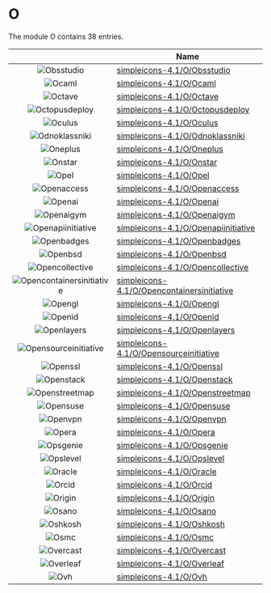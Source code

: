 # O

The module O contains 38 entries.



| |Name|
|:---:|---|
|![Obsstudio](../simpleicons-4.1/O/Obsstudio.element.png)|[simpleicons-4.1/O/Obsstudio](../simpleicons-4.1/O/Obsstudio.md)
|![Ocaml](../simpleicons-4.1/O/Ocaml.element.png)|[simpleicons-4.1/O/Ocaml](../simpleicons-4.1/O/Ocaml.md)
|![Octave](../simpleicons-4.1/O/Octave.element.png)|[simpleicons-4.1/O/Octave](../simpleicons-4.1/O/Octave.md)
|![Octopusdeploy](../simpleicons-4.1/O/Octopusdeploy.element.png)|[simpleicons-4.1/O/Octopusdeploy](../simpleicons-4.1/O/Octopusdeploy.md)
|![Oculus](../simpleicons-4.1/O/Oculus.element.png)|[simpleicons-4.1/O/Oculus](../simpleicons-4.1/O/Oculus.md)
|![Odnoklassniki](../simpleicons-4.1/O/Odnoklassniki.element.png)|[simpleicons-4.1/O/Odnoklassniki](../simpleicons-4.1/O/Odnoklassniki.md)
|![Oneplus](../simpleicons-4.1/O/Oneplus.element.png)|[simpleicons-4.1/O/Oneplus](../simpleicons-4.1/O/Oneplus.md)
|![Onstar](../simpleicons-4.1/O/Onstar.element.png)|[simpleicons-4.1/O/Onstar](../simpleicons-4.1/O/Onstar.md)
|![Opel](../simpleicons-4.1/O/Opel.element.png)|[simpleicons-4.1/O/Opel](../simpleicons-4.1/O/Opel.md)
|![Openaccess](../simpleicons-4.1/O/Openaccess.element.png)|[simpleicons-4.1/O/Openaccess](../simpleicons-4.1/O/Openaccess.md)
|![Openai](../simpleicons-4.1/O/Openai.element.png)|[simpleicons-4.1/O/Openai](../simpleicons-4.1/O/Openai.md)
|![Openaigym](../simpleicons-4.1/O/Openaigym.element.png)|[simpleicons-4.1/O/Openaigym](../simpleicons-4.1/O/Openaigym.md)
|![Openapiinitiative](../simpleicons-4.1/O/Openapiinitiative.element.png)|[simpleicons-4.1/O/Openapiinitiative](../simpleicons-4.1/O/Openapiinitiative.md)
|![Openbadges](../simpleicons-4.1/O/Openbadges.element.png)|[simpleicons-4.1/O/Openbadges](../simpleicons-4.1/O/Openbadges.md)
|![Openbsd](../simpleicons-4.1/O/Openbsd.element.png)|[simpleicons-4.1/O/Openbsd](../simpleicons-4.1/O/Openbsd.md)
|![Opencollective](../simpleicons-4.1/O/Opencollective.element.png)|[simpleicons-4.1/O/Opencollective](../simpleicons-4.1/O/Opencollective.md)
|![Opencontainersinitiative](../simpleicons-4.1/O/Opencontainersinitiative.element.png)|[simpleicons-4.1/O/Opencontainersinitiative](../simpleicons-4.1/O/Opencontainersinitiative.md)
|![Opengl](../simpleicons-4.1/O/Opengl.element.png)|[simpleicons-4.1/O/Opengl](../simpleicons-4.1/O/Opengl.md)
|![Openid](../simpleicons-4.1/O/Openid.element.png)|[simpleicons-4.1/O/Openid](../simpleicons-4.1/O/Openid.md)
|![Openlayers](../simpleicons-4.1/O/Openlayers.element.png)|[simpleicons-4.1/O/Openlayers](../simpleicons-4.1/O/Openlayers.md)
|![Opensourceinitiative](../simpleicons-4.1/O/Opensourceinitiative.element.png)|[simpleicons-4.1/O/Opensourceinitiative](../simpleicons-4.1/O/Opensourceinitiative.md)
|![Openssl](../simpleicons-4.1/O/Openssl.element.png)|[simpleicons-4.1/O/Openssl](../simpleicons-4.1/O/Openssl.md)
|![Openstack](../simpleicons-4.1/O/Openstack.element.png)|[simpleicons-4.1/O/Openstack](../simpleicons-4.1/O/Openstack.md)
|![Openstreetmap](../simpleicons-4.1/O/Openstreetmap.element.png)|[simpleicons-4.1/O/Openstreetmap](../simpleicons-4.1/O/Openstreetmap.md)
|![Opensuse](../simpleicons-4.1/O/Opensuse.element.png)|[simpleicons-4.1/O/Opensuse](../simpleicons-4.1/O/Opensuse.md)
|![Openvpn](../simpleicons-4.1/O/Openvpn.element.png)|[simpleicons-4.1/O/Openvpn](../simpleicons-4.1/O/Openvpn.md)
|![Opera](../simpleicons-4.1/O/Opera.element.png)|[simpleicons-4.1/O/Opera](../simpleicons-4.1/O/Opera.md)
|![Opsgenie](../simpleicons-4.1/O/Opsgenie.element.png)|[simpleicons-4.1/O/Opsgenie](../simpleicons-4.1/O/Opsgenie.md)
|![Opslevel](../simpleicons-4.1/O/Opslevel.element.png)|[simpleicons-4.1/O/Opslevel](../simpleicons-4.1/O/Opslevel.md)
|![Oracle](../simpleicons-4.1/O/Oracle.element.png)|[simpleicons-4.1/O/Oracle](../simpleicons-4.1/O/Oracle.md)
|![Orcid](../simpleicons-4.1/O/Orcid.element.png)|[simpleicons-4.1/O/Orcid](../simpleicons-4.1/O/Orcid.md)
|![Origin](../simpleicons-4.1/O/Origin.element.png)|[simpleicons-4.1/O/Origin](../simpleicons-4.1/O/Origin.md)
|![Osano](../simpleicons-4.1/O/Osano.element.png)|[simpleicons-4.1/O/Osano](../simpleicons-4.1/O/Osano.md)
|![Oshkosh](../simpleicons-4.1/O/Oshkosh.element.png)|[simpleicons-4.1/O/Oshkosh](../simpleicons-4.1/O/Oshkosh.md)
|![Osmc](../simpleicons-4.1/O/Osmc.element.png)|[simpleicons-4.1/O/Osmc](../simpleicons-4.1/O/Osmc.md)
|![Overcast](../simpleicons-4.1/O/Overcast.element.png)|[simpleicons-4.1/O/Overcast](../simpleicons-4.1/O/Overcast.md)
|![Overleaf](../simpleicons-4.1/O/Overleaf.element.png)|[simpleicons-4.1/O/Overleaf](../simpleicons-4.1/O/Overleaf.md)
|![Ovh](../simpleicons-4.1/O/Ovh.element.png)|[simpleicons-4.1/O/Ovh](../simpleicons-4.1/O/Ovh.md)

